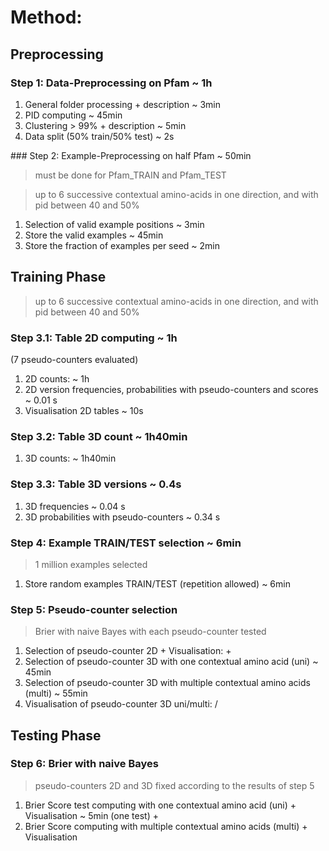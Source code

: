 # Method:

## Preprocessing

### Step 1: Data-Preprocessing on Pfam ~ 1h

1. General folder processing + description ~ 3min
2. PID computing ~ 45min
3. Clustering > 99% + description ~ 5min
4. Data split (50% train/50% test) ~ 2s

### Step 2: Example-Preprocessing on half Pfam ~ 50min

> must be done for Pfam_TRAIN and Pfam_TEST

> up to 6 successive contextual amino-acids in one direction,
and with pid between 40 and 50%

1. Selection of valid example positions ~ 3min
2. Store the valid examples ~ 45min
3. Store the fraction of examples per seed ~ 2min



## Training Phase

> up to 6 successive contextual amino-acids in one direction,
and with pid between 40 and 50%

### Step 3.1: Table 2D computing ~ 1h

(7 pseudo-counters evaluated)

1. 2D counts: ~ 1h
2. 2D version frequencies, probabilities with pseudo-counters and scores ~ 0.01 s
3. Visualisation 2D tables ~ 10s

### Step 3.2: Table 3D count ~ 1h40min

1. 3D counts: ~ 1h40min

### Step 3.3: Table 3D versions ~ 0.4s

1. 3D frequencies ~ 0.04 s
2. 3D probabilities with pseudo-counters ~ 0.34 s

### Step 4: Example TRAIN/TEST selection ~ 6min

> 1 million examples selected

1. Store random examples TRAIN/TEST (repetition allowed) ~ 6min

### Step 5: Pseudo-counter selection

> Brier with naive Bayes with each pseudo-counter tested

1. Selection of pseudo-counter 2D + Visualisation:  + 
2. Selection of pseudo-counter 3D with one contextual amino acid (uni) ~ 45min
3. Selection of pseudo-counter 3D with multiple contextual amino acids (multi) ~ 55min
4. Visualisation of pseudo-counter 3D uni/multi: /



## Testing Phase

### Step 6: Brier with naive Bayes

> pseudo-counters 2D and 3D fixed according to the results of step 5

1. Brier Score test computing with one contextual amino acid (uni) + Visualisation ~ 5min (one test) + 
1. Brier Score computing with multiple contextual amino acids (multi) + Visualisation